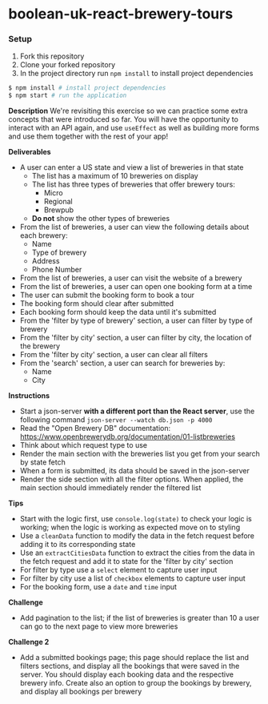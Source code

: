 # boolean-uk-react-brewery-tours

### Setup
1. Fork this repository
2. Clone your forked repository
3. In the project directory run `npm install` to install project dependencies

```sh
$ npm install # install project dependencies
$ npm start # run the application
```

**Description**
We're revisiting this exercise so we can practice some extra concepts that were introduced so far. You will have the opportunity to interact with an API again, and use `useEffect` as well as building more forms and use them together with the rest of your app!

**Deliverables**
- A user can enter a US state and view a list of breweries in that state
	- The list has a maximum of 10 breweries on display
	- The list has three types of breweries that offer brewery tours:
		- Micro
		- Regional
		- Brewpub
	- **Do not** show the other types of breweries
- From the list of breweries, a user can view the following details about each brewery:
	- Name
	- Type of brewery
	- Address
	- Phone Number
- From the list of breweries, a user can visit the website of a brewery
- From the list of breweries, a user can open one booking form at a time
- The user can submit the booking form to book a tour
- The booking form should clear after submitted
- Each booking form should keep the data until it's submitted
- From the 'filter by type of brewery' section, a user can filter by type of brewery
- From the 'filter by city' section, a user can filter by city, the location of the brewery
- From the 'filter by city' section, a user can clear all filters
- From the 'search' section, a user can search for breweries by:
	- Name
	- City

**Instructions**
- Start a json-server **with a different port than the React server**, use the following command `json-server --watch db.json -p 4000`
- Read the "Open Brewery DB" documentation: https://www.openbrewerydb.org/documentation/01-listbreweries
- Think about which request type to use
- Render the main section with the breweries list you get from your search by state fetch
- When a form is submitted, its data should be saved in the json-server
- Render the side section with all the filter options. When applied, the main section should immediately render the filtered list

**Tips**
- Start with the logic first, use `console.log(state)` to check your logic is working; when the logic is working as expected move on to styling
- Use a `cleanData` function to modify the data in the fetch request before adding it to its corresponding state
- Use an `extractCitiesData` function to extract the cities from the data in the fetch request and add it to state for the 'filter by city' section
- For filter by type use a `select` element to capture user input
- For filter by city use a list of `checkbox` elements to capture user input
- For the booking form, use a `date` and `time` input

**Challenge**
- Add pagination to the list; if the list of breweries is greater than 10 a user can go to the next page to view more breweries

**Challenge 2**
- Add a submitted bookings page; this page should replace the list and filters sections, and display all the bookings that were saved in the server. You should display each booking data and the respective brewery info. Create also an option to group the bookings by brewery, and display all bookings per brewery
